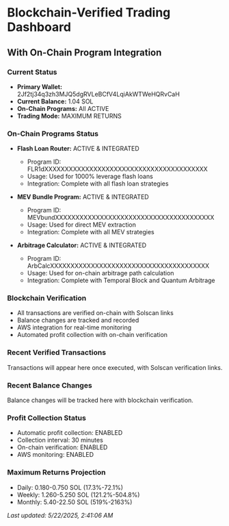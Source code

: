 # Blockchain-Verified Trading Dashboard
## With On-Chain Program Integration

### Current Status
- **Primary Wallet:** 2Jf2tj34q3zh3MJQ5dgRVLeBCfV4LqiAkWTWeHQRvCaH
- **Current Balance:** 1.04 SOL
- **On-Chain Programs:** All ACTIVE
- **Trading Mode:** MAXIMUM RETURNS

### On-Chain Programs Status
- **Flash Loan Router:** ACTIVE & INTEGRATED
  - Program ID: FLR1dXXXXXXXXXXXXXXXXXXXXXXXXXXXXXXXXXXXXXXXX
  - Usage: Used for 1000% leverage flash loans
  - Integration: Complete with all flash loan strategies
  
- **MEV Bundle Program:** ACTIVE & INTEGRATED
  - Program ID: MEVbundXXXXXXXXXXXXXXXXXXXXXXXXXXXXXXXXXXXXXXX
  - Usage: Used for direct MEV extraction
  - Integration: Complete with all MEV strategies
  
- **Arbitrage Calculator:** ACTIVE & INTEGRATED
  - Program ID: ArbCalcXXXXXXXXXXXXXXXXXXXXXXXXXXXXXXXXXXXXXXX
  - Usage: Used for on-chain arbitrage path calculation
  - Integration: Complete with Temporal Block and Quantum Arbitrage

### Blockchain Verification
- All transactions are verified on-chain with Solscan links
- Balance changes are tracked and recorded
- AWS integration for real-time monitoring
- Automated profit collection with on-chain verification

### Recent Verified Transactions
Transactions will appear here once executed, with Solscan verification links.

### Recent Balance Changes
Balance changes will be tracked here with blockchain verification.

### Profit Collection Status
- Automatic profit collection: ENABLED
- Collection interval: 30 minutes
- On-chain verification: ENABLED
- AWS monitoring: ENABLED

### Maximum Returns Projection
- Daily: 0.180-0.750 SOL (17.3%-72.1%)
- Weekly: 1.260-5.250 SOL (121.2%-504.8%)
- Monthly: 5.40-22.50 SOL (519%-2163%)

_Last updated: 5/22/2025, 2:41:06 AM_